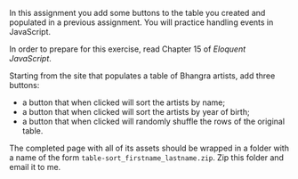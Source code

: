 In this assignment you add some buttons to the table you created and populated in a previous assignment.  You will practice handling events in JavaScript.

In order to prepare for this exercise, read Chapter 15 of *Eloquent JavaScript*.

Starting from the site that populates a table of Bhangra artists, add three buttons:

* a button that when clicked will sort the artists by name;
* a button that when clicked will sort the artists by year of birth;
* a button that when clicked will randomly shuffle the rows of the original table.

The completed page with all of its assets should be wrapped in a folder with a name of the form <code>table-sort_firstname_lastname.zip</code>.  Zip this folder and email it to me.
